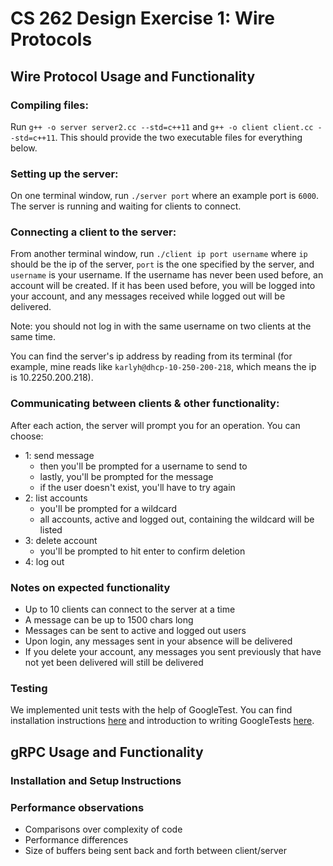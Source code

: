 # CS 262 Design Exercise 1: Wire Protocols

## Wire Protocol Usage and Functionality

### Compiling files:
Run `g++ -o server server2.cc --std=c++11` and `g++ -o client client.cc --std=c++11`.
This should provide the two executable files for everything below.

### Setting up the server:
On one terminal window, run `./server port` where an example port is `6000`. 
The server is running and waiting for clients to connect.

### Connecting a client to the server:
From another terminal window, run `./client ip port username` where `ip` should be the ip of the server, `port` is the one specified by the server, and `username` is your username. If the username has never been used before, an account will be created. If it has been used before, you will be logged into your account, and any messages received while logged out will be delivered.

Note: you should not log in with the same username on two clients at the same time.

You can find the server's ip address by reading from its terminal (for example, mine reads like
`karlyh@dhcp-10-250-200-218`, which means the ip is 10.2250.200.218).

### Communicating between clients & other functionality:
After each action, the server will prompt you for an operation. You can choose:
- 1: send message
    - then you'll be prompted for a username to send to
    - lastly, you'll be prompted for the message
    - if the user doesn't exist, you'll have to try again
- 2: list accounts
    - you'll be prompted for a wildcard
    - all accounts, active and logged out, containing the wildcard will be listed
- 3: delete account
    - you'll be prompted to hit enter to confirm deletion
- 4: log out

### Notes on expected functionality
- Up to 10 clients can connect to the server at a time
- A message can be up to 1500 chars long
- Messages can be sent to active and logged out users
- Upon login, any messages sent in your absence will be delivered
- If you delete your account, any messages you sent previously that have
  not yet been delivered will still be delivered

### Testing
We implemented unit tests with the help of GoogleTest. You can find installation instructions [here](https://google.github.io/googletest/quickstart-cmake.html) and introduction to writing GoogleTests [here](https://google.github.io/googletest/primer.html). 

## gRPC Usage and Functionality

### Installation and Setup Instructions

### Performance observations
- Comparisons over complexity of code
- Performance differences
- Size of buffers being sent back and forth between client/server